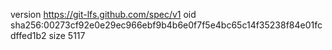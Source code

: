 version https://git-lfs.github.com/spec/v1
oid sha256:00273cf92e0e29ec966ebf9b4b6e0f7f5e4bc65c14f35238f84e01fcdffed1b2
size 5117

